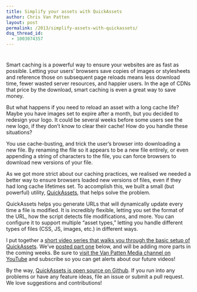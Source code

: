 ```yaml
---
title: Simplify your assets with QuickAssets
author: Chris Van Patten
layout: post
permalink: /2013/simplify-assets-with-quickassets/
dsq_thread_id:
  - 1003074357
---
```

# 

Smart caching is a powerful way to ensure your websites are as fast as possible. Letting your users’ browsers save copies of images or stylesheets and reference those on subsequent page reloads means less download time, fewer wasted server resources, and happier users. In the age of CDNs that price by the download, smart caching is even a great way to save money.

But what happens if you need to reload an asset with a long cache life? Maybe you have images set to expire after a month, but you decided to redesign your logo. It could be several weeks before some users see the new logo, if they don’t know to clear their cache! How do you handle these situations?

You use cache-busting, and trick the user’s browser into downloading a new file. By renaming the file so it appears to be a new file entirely, or even appending a string of characters to the file, you can force browsers to download new versions of your file.

As we got more strict about our caching practices, we realised we needed a better way to ensure browsers loaded new versions of files, even if they had long cache lifetimes set. To accomplish this, we built a small (but powerful) utility, [QuickAssets][1], that helps solve the problem.

 [1]: https://github.com/vanpattenmedia/quickassets



QuickAssets helps you generate URLs that will dynamically update every time a file is modified. It is incredibly flexible, letting you set the format of the URL, how the script detects file modifications, and more. You can configure it to support multiple “asset types,” letting you handle different types of files (CSS, JS, images, etc.) in different ways.

I put together a [short video series that walks you through the basic setup of QuickAssets][2]. We’ve [posted part one][3] below, and will be adding more parts in the coming weeks. Be sure to [visit the Van Patten Media channel on YouTube][4] and subscribe so you can get alerts about our future videos!

 [2]: http://www.youtube.com/playlist?list=PL7VHhnanw97sN4jJ3z1heQo-qEiyjKYAL&feature=view_all
 [3]: http://youtu.be/6fFOvsPMo2Y
 [4]: https://www.youtube.com/user/VanPattenMedia

By the way, [QuickAssets is open source on Github][1]. If you run into any problems or have any feature ideas, file an issue or submit a pull request. We love suggestions and contributions!